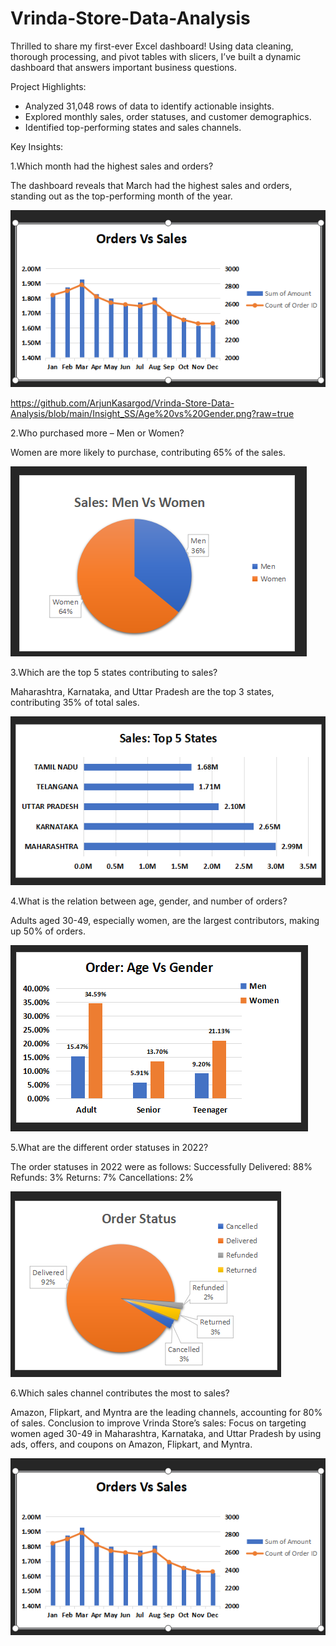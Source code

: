 # Vrinda-Store-Data-Analysis

Thrilled to share my first-ever Excel dashboard! Using data cleaning, thorough processing, and pivot tables with slicers, I’ve built a dynamic dashboard that answers important business questions.

Project Highlights:
- Analyzed 31,048 rows of data to identify actionable insights.
- Explored monthly sales, order statuses, and customer demographics.
- Identified top-performing states and sales channels.


Key Insights:

1.Which month had the highest sales and orders?
  
The dashboard reveals that March had the highest sales and orders, standing out as the top-performing month of the year. 
  
![image alt](https://github.com/ArjunKasargod/Vrinda-Store-Data-Analysis/blob/main/Insight_SS/Order%20vs%20sales.png?raw=true)

https://github.com/ArjunKasargod/Vrinda-Store-Data-Analysis/blob/main/Insight_SS/Age%20vs%20Gender.png?raw=true

  
  
2.Who purchased more – Men or Women?

Women are more likely to purchase, contributing 65% of the sales.

![image alt](https://github.com/ArjunKasargod/Vrinda-Store-Data-Analysis/blob/main/Insight_SS/Men%20vs%20Women.png?raw=true)



3.Which are the top 5 states contributing to sales?

Maharashtra, Karnataka, and Uttar Pradesh are the top 3 states, contributing 35% of total sales.

![image alt](https://github.com/ArjunKasargod/Vrinda-Store-Data-Analysis/blob/main/Insight_SS/Top%205%20States.png?raw=true)

4.What is the relation between age, gender, and number of orders?

Adults aged 30-49, especially women, are the largest contributors, making up 50% of orders.

![image alt](https://github.com/ArjunKasargod/Vrinda-Store-Data-Analysis/blob/main/Insight_SS/Age%20vs%20Gender.png?raw=true)



5.What are the different order statuses in 2022?

The order statuses in 2022 were as follows:
Successfully Delivered: 88%
Refunds: 3%
Returns: 7%
Cancellations: 2%

![image alt](https://github.com/ArjunKasargod/Vrinda-Store-Data-Analysis/blob/main/Insight_SS/Order%20Status.png?raw=true)


6.Which sales channel contributes the most to sales?

Amazon, Flipkart, and Myntra are the leading channels, accounting for 80% of sales.
Conclusion to improve Vrinda Store’s sales:
Focus on targeting women aged 30-49 in Maharashtra, Karnataka, and Uttar Pradesh by using ads, offers, and coupons on Amazon, Flipkart, and Myntra.

![image alt](https://github.com/ArjunKasargod/Vrinda-Store-Data-Analysis/blob/main/Insight_SS/Order%20vs%20sales.png?raw=true)
